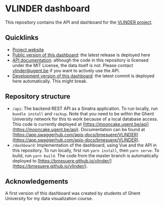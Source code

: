 # VLINDER dashboard

This repository contains the API and dashboard for the [VLINDER project](http://www.vlinder.ugent.be/).

## Quicklinks
- [Project website](http://www.vlinder.ugent.be/en)
- [Public version of this dashboard](http://vlinder.ugent.be/dashboard): the latest release is deployed here
- [API documentation](https://app.swaggerhub.com/apis-docs/bmesuere/VLINDER): although the code in this repository is licensed under the MIT License, the data itself is not. Please contact vlinder@ugent.be if you want to actively use the API.
- [Development version of this dashboard](https://bmesuere.github.io/vlinder/): the latest commit is deployed here automatically. This might break.

## Repository structure

- `/api`: The backend REST API as a Sinatra application. To run locally, run `bundle install` and `rackup`. Note that you need to be within the Ghent University network for this to work because of a local database access. This code is currently deployed at [https://mooncake.ugent.be/api](https://mooncake.ugent.be/api). Documentation can be found at [https://app.swaggerhub.com/apis-docs/bmesuere/VLINDER](https://app.swaggerhub.com/apis-docs/bmesuere/VLINDER).
- `/dashboard`: Implementation of the dashboard, using Vue and the API in this repository. To run locally, first run `yarn install`, then `yarn serve`. To build, run `yarn build`. The code from the master branch is automatically deployed to [https://bmesuere.github.io/vlinder/](https://bmesuere.github.io/vlinder/).

## Acknowledgements

 A first version of this dashboard was created by students of Ghent University for my data visualization course.
